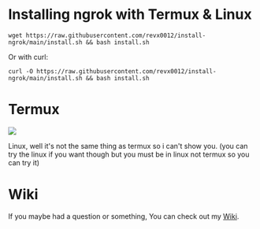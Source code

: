 # Installing ngrok with Termux & Linux

```wget https://raw.githubusercontent.com/revx0012/install-ngrok/main/install.sh && bash install.sh```

Or with curl:

```curl -O https://raw.githubusercontent.com/revx0012/install-ngrok/main/install.sh && bash install.sh```

# Termux
![](termux.png)

Linux, well it's not the same thing as termux so i can't show you.
(you can try the linux if you want though but you must be in linux not termux so you can try it)


# Wiki

If you maybe had a question or something, You can check out my [Wiki](https://github.com/revx0012/install-ngrok/wiki).
